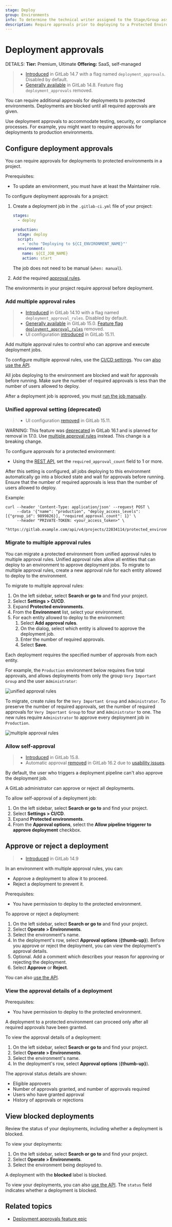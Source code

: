 ```yaml
---
stage: Deploy
group: Environments
info: To determine the technical writer assigned to the Stage/Group associated with this page, see https://handbook.gitlab.com/handbook/product/ux/technical-writing/#assignments
description: Require approvals prior to deploying to a Protected Environment
---
```


# Deployment approvals

DETAILS:
**Tier:** Premium, Ultimate
**Offering:** SaaS, self-managed

> - [Introduced](https://gitlab.com/gitlab-org/gitlab/-/issues/343864) in GitLab 14.7 with a flag named `deployment_approvals`. Disabled by default.
> - [Generally available](https://gitlab.com/gitlab-org/gitlab/-/issues/347342) in GitLab 14.8. Feature flag `deployment_approvals` removed.

You can require additional approvals for deployments to protected
environments. Deployments are blocked until all required approvals are
given.

Use deployment approvals to accommodate testing,
security, or compliance processes. For example, you might want to
require approvals for deployments to production environments.

## Configure deployment approvals

You can require approvals for deployments to protected environments in
a project.

Prerequisites:

- To update an environment, you must have at least the Maintainer role.

To configure deployment approvals for a project:

1. Create a deployment job in the `.gitlab-ci.yml` file of your project:

   ```yaml
   stages:
     - deploy

   production:
     stage: deploy
     script:
       - 'echo "Deploying to ${CI_ENVIRONMENT_NAME}"'
     environment:
       name: ${CI_JOB_NAME}
       action: start
   ```

   The job does not need to be manual (`when: manual`).

1. Add the required [approval rules](#add-multiple-approval-rules).

The environments in your project require approval before deployment.

### Add multiple approval rules

> - [Introduced](https://gitlab.com/gitlab-org/gitlab/-/issues/345678) in GitLab 14.10 with a flag named `deployment_approval_rules`. Disabled by default.
> - [Generally available](https://gitlab.com/gitlab-org/gitlab/-/issues/345678) in GitLab 15.0. [Feature flag `deployment_approval_rules`](https://gitlab.com/gitlab-org/gitlab/-/issues/345678) removed.
> - UI configuration [introduced](https://gitlab.com/gitlab-org/gitlab/-/issues/378445) in GitLab 15.11.

Add multiple approval rules to control who can approve and execute deployment jobs.

To configure multiple approval rules, use the [CI/CD settings](protected_environments.md#protecting-environments).
You can [also use the API](../../api/group_protected_environments.md#protect-a-single-environment).

All jobs deploying to the environment are blocked and wait for approvals before running.
Make sure the number of required approvals is less than the number of users allowed to deploy.

After a deployment job is approved, you must [run the job manually](../jobs/job_control.md#run-a-manual-job).

<!--- start_remove The following content will be removed on remove_date: '2024-05-22' -->

### Unified approval setting (deprecated)

> - UI configuration [removed](https://gitlab.com/gitlab-org/gitlab/-/issues/378447) in GitLab
>   15.11.

WARNING:
This feature was [deprecated](https://gitlab.com/groups/gitlab-org/-/epics/9662) in GitLab 16.1 and is planned for removal
in 17.0. Use [multiple approval rules](https://gitlab.com/gitlab-org/gitlab/-/issues/404579) instead. This change
is a breaking change.

To configure approvals for a protected environment:

- Using the [REST API](../../api/protected_environments.md#protect-a-single-environment),
  set the `required_approval_count` field to 1 or more.

After this setting is configured, all jobs deploying to this environment automatically go into a blocked state and wait for approvals before running. Ensure that the number of required approvals is less than the number of users allowed to deploy.

Example:

```shell
curl --header 'Content-Type: application/json' --request POST \
     --data '{"name": "production", "deploy_access_levels": [{"group_id": 9899826}], "required_approval_count": 1}' \
     --header "PRIVATE-TOKEN: <your_access_token>" \
     "https://gitlab.example.com/api/v4/projects/22034114/protected_environments"
```

### Migrate to multiple approval rules

You can migrate a protected environment from unified approval rules to multiple
approval rules. Unified approval rules allow all entities that can deploy to an
environment to approve deployment jobs. To migrate to multiple approval rules,
create a new approval rule for each entity allowed to deploy to the environment.

To migrate to multiple approval rules:

1. On the left sidebar, select **Search or go to** and find your project.
1. Select **Settings > CI/CD**.
1. Expand **Protected environments**.
1. From the **Environment** list, select your environment.
1. For each entity allowed to deploy to the environment:
   1. Select **Add approval rules**.
   1. On the dialog, select which entity is allowed to approve the
      deployment job.
   1. Enter the number of required approvals.
   1. Select **Save**.

Each deployment requires the specified number of approvals from each entity.

For example, the `Production` environment below requires five total approvals,
and allows deployments from only the group `Very Important Group` and the user
`Administrator`:

![unified approval rules](img/unified_approval_rules_v16_0.png)

To migrate, create rules for the `Very Important Group` and `Administrator`. To
preserve the number of required approvals, set the number of required approvals
for `Very Important Group` to four and `Administrator` to one. The new rules
require `Administrator` to approve every deployment job in `Production`.

![multiple approval rules](img/multiple_approval_rules_v16_0.png)

<!--- end_remove -->

### Allow self-approval

> - [Introduced](https://gitlab.com/gitlab-org/gitlab/-/issues/381418) in GitLab 15.8.
> - Automatic approval [removed](https://gitlab.com/gitlab-org/gitlab/-/merge_requests/124638) in GitLab 16.2 due to [usability issues](https://gitlab.com/gitlab-org/gitlab/-/issues/391258).

By default, the user who triggers a deployment pipeline can't also approve the deployment job.

A GitLab administrator can approve or reject all deployments.

To allow self-approval of a deployment job:

1. On the left sidebar, select **Search or go to** and find your project.
1. Select **Settings > CI/CD**.
1. Expand **Protected environments**.
1. From the **Approval options**, select the **Allow pipeline triggerer to approve deployment** checkbox.

## Approve or reject a deployment

> - [Introduced](https://gitlab.com/gitlab-org/gitlab/-/issues/342180/) in GitLab 14.9

In an environment with multiple approval rules, you can:

- Approve a deployment to allow it to proceed.
- Reject a deployment to prevent it.

Prerequisites:

- You have permission to deploy to the protected environment.

To approve or reject a deployment:

1. On the left sidebar, select **Search or go to** and find your project.
1. Select **Operate > Environments**.
1. Select the environment's name.
1. In the deployment's row, select **Approval options** (**{thumb-up}**).
   Before you approve or reject the deployment, you can view the deployment's approval details.
1. Optional. Add a comment which describes your reason for approving or rejecting the deployment.
1. Select **Approve** or **Reject**.

You can also [use the API](../../api/deployments.md#approve-or-reject-a-blocked-deployment).

### View the approval details of a deployment

Prerequisites:

- You have permission to deploy to the protected environment.

A deployment to a protected environment can proceed only after all required approvals have been
granted.

To view the approval details of a deployment:

1. On the left sidebar, select **Search or go to** and find your project.
1. Select **Operate > Environments**.
1. Select the environment's name.
1. In the deployment's row, select **Approval options** (**{thumb-up}**).

The approval status details are shown:

- Eligible approvers
- Number of approvals granted, and number of approvals required
- Users who have granted approval
- History of approvals or rejections

## View blocked deployments

Review the status of your deployments, including whether a deployment is blocked.

To view your deployments:

1. On the left sidebar, select **Search or go to** and find your project.
1. Select **Operate > Environments**.
1. Select the environment being deployed to.

A deployment with the **blocked** label is blocked.

To view your deployments, you can also [use the API](../../api/deployments.md#get-a-specific-deployment).
The `status` field indicates whether a deployment is blocked.

## Related topics

- [Deployment approvals feature epic](https://gitlab.com/groups/gitlab-org/-/epics/6832)

<!-- ## Troubleshooting

Include any troubleshooting steps that you can foresee. If you know beforehand what issues
one might have when setting this up, or when something is changed, or on upgrading, it's
important to describe those, too. Think of things that may go wrong and include them here.
This is important to minimize requests for support, and to avoid doc comments with
questions that you know someone might ask.

Each scenario can be a third-level heading, for example `### Getting error message X`.
If you have none to add when creating a doc, leave this section in place
but commented out to help encourage others to add to it in the future. -->
